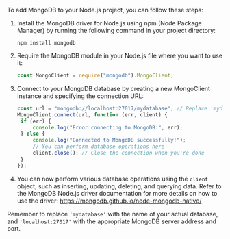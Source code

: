 To add MongoDB to your Node.js project, you can follow these steps:

1. Install the MongoDB driver for Node.js using npm (Node Package Manager) by running the following command in your project directory:

   ```
   npm install mongodb
   ```

2. Require the MongoDB module in your Node.js file where you want to use it:

   ```javascript
   const MongoClient = require("mongodb").MongoClient;
   ```

3. Connect to your MongoDB database by creating a new MongoClient instance and specifying the connection URL:

   ```javascript
   const url = "mongodb://localhost:27017/mydatabase"; // Replace 'mydatabase' with your database name
   MongoClient.connect(url, function (err, client) {
   	if (err) {
   		console.log("Error connecting to MongoDB:", err);
   	} else {
   		console.log("Connected to MongoDB successfully!");
   		// You can perform database operations here
   		client.close(); // Close the connection when you're done
   	}
   });
   ```

4. You can now perform various database operations using the `client` object, such as inserting, updating, deleting, and querying data. Refer to the MongoDB Node.js driver documentation for more details on how to use the driver: https://mongodb.github.io/node-mongodb-native/

Remember to replace `'mydatabase'` with the name of your actual database, and `'localhost:27017'` with the appropriate MongoDB server address and port.
